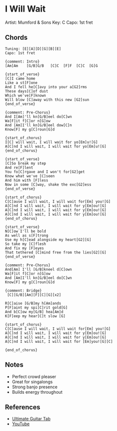 # I Will Wait
Artist: Mumford & Sons
Key: C
Capo: 1st fret

## Chords
```
Tuning: [E][A][D][G][B][E]
Capo: 1st fret

{comment: Intro}
[Am]Am    [G/B]G/B   [C]C  [F]F  [C]C  [G]G

{start_of_verse}
[C]I came home
Like a st[F]one
And I fell he[C]avy into your a[G2]rms
These days[C]of dust
Which we've[F]known
Will blow [C]away with this new [G2]sun
{end_of_verse}

{comment: Pre-Chorus}
And I[Am]'ll kn[G/B]eel do[C]wn
Wa[F]it f[C]or n[G]ow
And [Am]I'll kn[G/B]eel dow[C]n
Know[F] my g[C]roun[G]d

{start_of_chorus}
I[C] will wait, I will wait for yo[Em]u![G]
A[C]nd I will wait, I will wait for yo[Em]u![G]
{end_of_chorus}

{start_of_verse}
[C]So break my step
And re[F]lent
You fo[C]rgave and I won't for[G2]get
Know what we've [C]seen
And him with [F]less
Now in some [C]way, shake the exc[G2]ess
{end_of_verse}

{start_of_chorus}
C[C]ause I will wait, I will wait for[Em] you![G]
A[C]nd I will wait, I will wait for y[Em]ou![G]
A[C]nd I will wait, I will wait for y[Em]ou![G]
A[C]nd I will wait, I will wait for y[Em]ou![G]
{end_of_chorus}

{start_of_verse}
N[C]ow I'll be bold
As well as s[F]trong
Use my h[C]ead alongside my heart[G2][G]
So take my [C]flesh
And fix my [F]eyes
That tethered [C]mind free from the lies[G2][G]
{end_of_verse}

{comment: Pre-Chorus}
And[Am] I'll [G/B]kneel d[C]own
Wa[F]it f[C]or n[G]ow
And [Am]I'll kn[G/B]eel do[C]wn
Know[F] my g[C]roun[G]d

{comment: Bridge}
 [C][G/B][Am][F][C][G][x2]

R[C]aise [G/B]my h[Am]ands
P[F]aint my spi[C]rit gold[G]
And b[C]ow my[G/B] hea[Am]d
K[F]eep my hear[C]t slow [G]

{start_of_chorus}
C[C]ause I will wait, I will wait for[Em] you![G]
A[C]nd I will wait, I will wait for y[Em]ou![G]
A[C]nd I will wait, I will wait for y[Em]ou![G]
A[C]nd I will wait, I will wait for [Em]you![G][C]

{end_of_chorus}
```

## Notes
- Perfect crowd pleaser
- Great for singalongs
- Strong banjo presence
- Builds energy throughout

## References
- [Ultimate Guitar Tab](https://tabs.ultimate-guitar.com/tab/mumford-sons/i-will-wait-chords-1174384)
- [YouTube](https://www.youtube.com/watch?v=rGKfrgqWcv0)